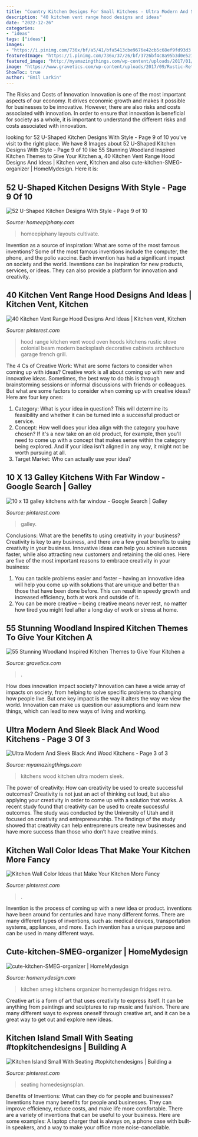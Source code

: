 ```yaml
---
title: "Country Kitchen Designs For Small Kitchens - Ultra Modern And Sleek Black And Wood Kitchens"
description: "40 kitchen vent range hood designs and ideas"
date: "2022-12-26"
categories:
- "ideas"
tags: ["ideas"]
images:
- "https://i.pinimg.com/736x/bf/a5/41/bfa5413cbe9676e42cb5c68ef9fd93d3.jpg"
featuredImage: "https://i.pinimg.com/736x/37/26/bf/3726bf4c8a95b3d0e52147eb92fed604.jpg"
featured_image: "http://myamazingthings.com/wp-content/uploads/2017/01/kitchen-designs-for-small-kitchens_cafe-dining-table-and-chairs_frying-pans_pot-rack_ceiling-light-fixtures_gel-pro-mats_cabinet-colors_juicers-1024x724.jpg"
image: "https://www.gravetics.com/wp-content/uploads/2017/09/Rustic-Retreat-small-Rustic-cabin-kitchen.jpg"
ShowToc: true
author: "Emil Larkin"
---
```



The Risks and Costs of Innovation
Innovation is one of the most important aspects of our economy. It drives economic growth and makes it possible for businesses to be innovative. However, there are also risks and costs associated with innovation. In order to ensure that innovation is beneficial for society as a whole, it is important to understand the different risks and costs associated with innovation.

	

		
looking for 52 U-Shaped Kitchen Designs With Style - Page 9 of 10 you've visit to the right place. We have 8 Images about 52 U-Shaped Kitchen Designs With Style - Page 9 of 10 like 55 Stunning Woodland Inspired Kitchen Themes to Give Your Kitchen a, 40 Kitchen Vent Range Hood Designs And Ideas | Kitchen vent, Kitchen and also cute-kitchen-SMEG-organizer | HomeMydesign. Here it is:
		
    
## 52 U-Shaped Kitchen Designs With Style - Page 9 Of 10

<img loading=lazy src="https://homeepiphany.com/wp-content/uploads/2015/10/52-U-Shaped-Kitchen-Designs-With-Style-45.jpg" onerror="this.onerror=null;this.src='https://tse2.mm.bing.net/th?id=OIP.S9od4k8olksARr1MobpJ6wHaFj&amp;pid=15.1';" alt="52 U-Shaped Kitchen Designs With Style - Page 9 of 10">

_Source: homeepiphany.com_

>homeepiphany layouts cultivate. 

	

Invention as a source of inspiration: What are some of the most famous inventions?
Some of the most famous inventions include the computer, the phone, and the polio vaccine. Each invention has had a significant impact on society and the world. Inventions can be inspiration for new products, services, or ideas. They can also provide a platform for innovation and creativity.

    
## 40 Kitchen Vent Range Hood Designs And Ideas | Kitchen Vent, Kitchen

<img loading=lazy src="https://i.pinimg.com/736x/37/26/bf/3726bf4c8a95b3d0e52147eb92fed604.jpg" onerror="this.onerror=null;this.src='https://tse2.mm.bing.net/th?id=OIP.AJaRPXJ52mMuS9IvqbdF7gHaKr&amp;pid=15.1';" alt="40 Kitchen Vent Range Hood Designs And Ideas | Kitchen vent, Kitchen">

_Source: pinterest.com_

>hood range kitchen vent wood oven hoods kitchens rustic stove colonial beam modern backsplash decorative cabinets architecture garage french grill. 

	

The 4 Cs of Creative Work: What are some factors to consider when coming up with ideas?
Creative work is all about coming up with new and innovative ideas. Sometimes, the best way to do this is through brainstorming sessions or informal discussions with friends or colleagues. But what are some factors to consider when coming up with creative ideas? Here are four key ones:
1. Category: What is your idea in question? This will determine its feasibility and whether it can be turned into a successful product or service.
2. Concept: How well does your idea align with the category you have chosen? If it's a new take on an old product, for example, then you'll need to come up with a concept that makes sense within the category being explored. And if your idea isn't aligned in any way, it might not be worth pursuing at all.
3. Target Market: Who can actually use your idea?

    
## 10 X 13 Galley Kitchens With Far Window - Google Search | Galley

<img loading=lazy src="https://i.pinimg.com/736x/90/81/09/908109c2e342016131764bf8cd5d74d8.jpg" onerror="this.onerror=null;this.src='https://tse3.mm.bing.net/th?id=OIP.KVwGy4f1lEQqbSQ4OmIL5wHaLH&amp;pid=15.1';" alt="10 x 13 galley kitchens with far window - Google Search | Galley">

_Source: pinterest.com_

>galley. 

	

Conclusions: What are the benefits to using creativity in your business?
Creativity is key to any business, and there are a few great benefits to using creativity in your business. Innovative ideas can help you achieve success faster, while also attracting new customers and retaining the old ones. Here are five of the most important reasons to embrace creativity in your business: 

1. You can tackle problems easier and faster – having an innovative idea will help you come up with solutions that are unique and better than those that have been done before. This can result in speedy growth and increased efficiency, both at work and outside of it. 
2. You can be more creative – being creative means never rest, no matter how tired you might feel after a long day of work or stress at home.

    
## 55 Stunning Woodland Inspired Kitchen Themes To Give Your Kitchen A

<img loading=lazy src="https://www.gravetics.com/wp-content/uploads/2017/09/Rustic-Retreat-small-Rustic-cabin-kitchen.jpg" onerror="this.onerror=null;this.src='https://tse4.mm.bing.net/th?id=OIP.crRW2zNWazo_pjI7w88gFQHaJw&amp;pid=15.1';" alt="55 Stunning Woodland Inspired Kitchen Themes to Give Your Kitchen a">

_Source: gravetics.com_

>. 

	

How does innovation impact society?
Innovation can have a wide array of impacts on society, from helping to solve specific problems to changing how people live. But one key impact is the way it alters the way we view the world. Innovation can make us question our assumptions and learn new things, which can lead to new ways of living and working.

    
## Ultra Modern And Sleek Black And Wood Kitchens - Page 3 Of 3

<img loading=lazy src="http://myamazingthings.com/wp-content/uploads/2017/01/kitchen-designs-for-small-kitchens_cafe-dining-table-and-chairs_frying-pans_pot-rack_ceiling-light-fixtures_gel-pro-mats_cabinet-colors_juicers-1024x724.jpg" onerror="this.onerror=null;this.src='https://tse3.mm.bing.net/th?id=OIP.K-sVC715V64KGmwnxNAEaAHaFP&amp;pid=15.1';" alt="Ultra Modern And Sleek Black And Wood Kitchens - Page 3 of 3">

_Source: myamazingthings.com_

>kitchens wood kitchen ultra modern sleek. 

	

The power of creativity: How can creativity be used to create successful outcomes?
Creativity is not just an act of thinking out loud, but also applying your creativity in order to come up with a solution that works. A recent study found that creativity can be used to create successful outcomes. The study was conducted by the University of Utah and it focused on creativity and entrepreneurship. The findings of the study showed that creativity can help entrepreneurs create new businesses and have more success than those who don’t have creative minds.

    
## Kitchen Wall Color Ideas That Make Your Kitchen More Fancy

<img loading=lazy src="https://i.pinimg.com/736x/bf/a5/41/bfa5413cbe9676e42cb5c68ef9fd93d3.jpg" onerror="this.onerror=null;this.src='https://tse2.mm.bing.net/th?id=OIP.WEHTEQwl0Ohup5bogaO2AgHaLG&amp;pid=15.1';" alt="Kitchen Wall Color Ideas that Make Your Kitchen More Fancy">

_Source: pinterest.com_

>. 

	

Invention is the process of coming up with a new idea or product. inventions have been around for centuries and have many different forms. There are many different types of inventions, such as: medical devices, transportation systems, appliances, and more. Each invention has a unique purpose and can be used in many different ways.

    
## Cute-kitchen-SMEG-organizer | HomeMydesign

<img loading=lazy src="https://homemydesign.com/wp-content/uploads/2014/07/cute-kitchen-SMEG-organizer.jpg" onerror="this.onerror=null;this.src='https://tse1.mm.bing.net/th?id=OIP.j83xlbekzV0eAofmdwroKwHaK4&amp;pid=15.1';" alt="cute-kitchen-SMEG-organizer | HomeMydesign">

_Source: homemydesign.com_

>kitchen smeg kitchens organizer homemydesign fridges retro. 

	

Creative art is a form of art that uses creativity to express itself. It can be anything from paintings and sculptures to rap music and fashion. There are many different ways to express oneself through creative art, and it can be a great way to get out and explore new ideas.

    
## Kitchen Island Small With Seating #topkitchendesigns | Building A

<img loading=lazy src="https://i.pinimg.com/736x/2d/bd/36/2dbd363d47973c57b9c168e875c22665.jpg" onerror="this.onerror=null;this.src='https://tse3.mm.bing.net/th?id=OIP.6qSY5ZxrkGkxKp2ggI-aLgHaKR&amp;pid=15.1';" alt="Kitchen Island Small With Seating #topkitchendesigns | Building a">

_Source: pinterest.com_

>seating homedesignsplan. 

	

Benefits of Inventions: What can they do for people and businesses?
Inventions have many benefits for people and businesses. They can improve efficiency, reduce costs, and make life more comfortable. There are a variety of inventions that can be useful to your business. Here are some examples: A laptop charger that is always on, a phone case with built-in speakers, and a way to make your office more noise-cancellable.

